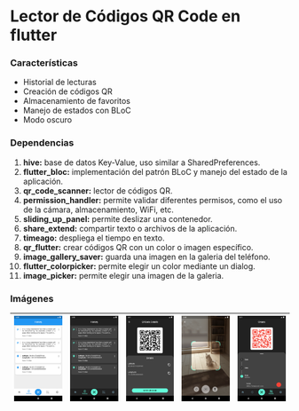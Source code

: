 # Lector de Códigos QR Code en flutter

### Características
- Historial de lecturas
- Creación de códigos QR
- Almacenamiento de favoritos
- Manejo de estados con BLoC
- Modo oscuro

### Dependencias
1. **hive:** base de datos Key-Value, uso similar a SharedPreferences.
2. **flutter_bloc:** implementación del patrón BLoC y manejo del estado de la aplicación.
3. **qr_code_scanner:** lector de códigos QR.
4. **permission_handler:** permite validar diferentes permisos, como el uso de la cámara, almacenamiento, WiFi, etc.
5. **sliding_up_panel:** permite deslizar una contenedor.
6. **share_extend:** compartir texto o archivos de la aplicación.
7. **timeago:** despliega el tiempo en texto.
8. **qr_flutter:** crear códigos QR con un color o imagen específico.
9. **image_gallery_saver:** guarda una imagen en la galeria del teléfono.
10. **flutter_colorpicker:** permite elegir un color mediante un dialog.
11. **image_picker:** permite elegir una imagen de la galeria.

### Imágenes
| <img src="https://github.com/jxlanda/flutter_qrcode/blob/master/github/LightHistory.png?raw=true?raw=true?raw=true?raw=true?raw=true" alt="drawing" width="200"/> | <img src="https://github.com/jxlanda/flutter_qrcode/raw/master/github/History.png?raw=true?raw=true?raw=true?raw=true?raw=true?raw=true?raw=true" alt="drawing" width="200"/> | <img src="https://github.com/jxlanda/flutter_qrcode/blob/master/github/Details.png?raw=true?raw=true?raw=true?raw=true" alt="drawing" width="200"/> | <img src="https://github.com/jxlanda/flutter_qrcode/blob/master/github/Camera.png?raw=true?raw=true?raw=true?raw=true" alt="drawing" width="200"/> | <img src="https://github.com/jxlanda/flutter_qrcode/blob/master/github/Create.png?raw=true?raw=true?raw=true?raw=true" alt="drawing" width="200"/> |
|-------------------------------------------------------------------------------------------------------------------------------------------------------------------|-------------------------------------------------------------------------------------------------------------------------------------------------------------------------------|-----------------------------------------------------------------------------------------------------------------------------------------------------|----------------------------------------------------------------------------------------------------------------------------------------------------|----------------------------------------------------------------------------------------------------------------------------------------------------|
